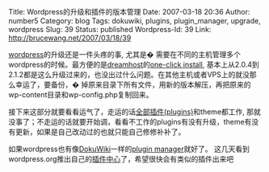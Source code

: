 Title: Wordpress的升级和插件的版本管理
Date: 2007-03-18 20:36
Author: number5
Category: blog
Tags: dokuwiki, plugins, plugin_manager, upgrade, wordpress
Slug: 39
Status: published
Wordpress-Id: 39
Link: http://brucewang.net/2007/03/18/39

[wordpress](http://wordpress.org)的升级还是一件头疼的事, 尤其是�
需要在不同的主机管理多个wordpress的时候。最方便的是[dreamhost](http://www.dreamhost.com)的[one-click
install](http://wiki.dreamhost.com/index.php/KB_/_Account_Control_Panel_/_Goodies_::_One-Click_Installs_/_WordPress_Blog),
基本上从2.0.4到2.1.2都是这么升级过来的，也没出过什么问题。在其他主机或者VPS上的就没那么幸运了，要备份，�
掉原来目录下所有文件，用新的版本解压，再把原来的wp-content目录和wp-config.php复制回来。

接下来这部分就要看看运气了，走运的话[全部插件(plugins)](http://brucewang.net/plugins-used/)和theme都工作,
那就没事了；不走运的话就要开始调，看看不工作的plugins有没有升级，theme有没有更新，如果是自己改动过的也就只能自己修修补补了。

如果wordpress也有像[DokuWiki](http://www.splitbrain.org/projects/dokuwiki)一样的[plugin
manager](http://wiki.splitbrain.org/plugin:plugin_manager)就好了。
这几天看到wordpress.org推出自己的[插件中心](http://wordpress.org/extend/plugins/)了，希望很快会有类似的插件出来吧
